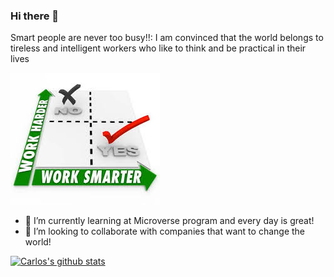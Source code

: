 ### Hi there 👋

Smart people are never too busy!!: I am convinced that the world belongs to tireless and intelligent workers who like to think and be practical in their lives

![Smart people are never too busy!](https://github.com/cgcarlosg/cgcarlosg/blob/main/worksmarter.jpg) 

- 🌱 I’m currently learning at Microverse program and every day is great!
- 👯  I’m looking to collaborate with companies that want to change the world!

[![Carlos's github stats](https://github-readme-stats.vercel.app/api?username=cgcarlosg)](https://github.com/cgcarlosg/github-readme-stats)


<!--
**cgcarlosg/cgcarlosg** is a ✨ _special_ ✨ repository because its `README.md` (this file) appears on your GitHub profile.

Here are some ideas to get you started:

- 🔭 I’m currently working on ...
- 🌱 I’m currently learning ...
- 👯 I’m looking to collaborate on ...
- 🤔 I’m looking for help with ...
- 💬 Ask me about ...
- 📫 How to reach me: ...
- 😄 Pronouns: ...
- ⚡ Fun fact: ...
-->
